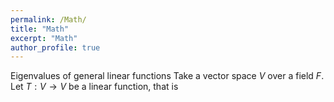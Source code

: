 ```yaml
---
permalink: /Math/
title: "Math"
excerpt: "Math"
author_profile: true
---
```


Eigenvalues of general linear functions
Take a vector space $V$ over a field $F$. 
Let $T: V \to V$ be a linear function, that is

